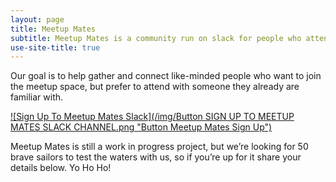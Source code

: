 ```yaml
---
layout: page
title: Meetup Mates
subtitle: Meetup Mates is a community run on slack for people who attend London tech meetups together. 
use-site-title: true
---
```


Our goal is to help gather and connect like-minded people who want to join the meetup space, but prefer to attend with someone they already are familiar with.

[![Sign Up To Meetup Mates Slack](/img/Button SIGN UP TO MEETUP MATES SLACK CHANNEL.png "Button Meetup Mates Sign Up")](https://goo.gl/forms/gi8BHfPWslStlarC3)

Meetup Mates is still a work in progress project, but we’re looking for 50 brave sailors to test the waters with us, so if you’re up for it share your details below. Yo Ho Ho!
